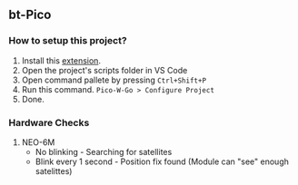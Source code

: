 ## bt-Pico

### How to setup this project?

1. Install this [extension](https://marketplace.visualstudio.com/items?itemName=paulober.pico-w-go).
2. Open the project's scripts folder in VS Code
3. Open command pallete by pressing `Ctrl+Shift+P`
4. Run this command. `Pico-W-Go > Configure Project`
5. Done.

### Hardware Checks

1. NEO-6M
   - No blinking - Searching for satellites
   - Blink every 1 second - Position fix found (Module can "see" enough satelittes)
